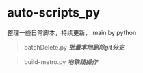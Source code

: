 # auto-scripts_py
整理一些日常脚本，持续更新， main by python

> batchDelete.py  ***批量本地删除git分支***

> build-metro.py  ***地铁线操作***
